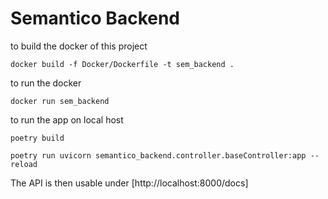 # Semantico Backend

to build the docker of this project

```docker build -f Docker/Dockerfile -t sem_backend .```

to run the docker

```docker run sem_backend```

to run the app on local host

```poetry build```

```poetry run uvicorn semantico_backend.controller.baseController:app --reload```

The API is then usable under [http://localhost:8000/docs]
